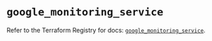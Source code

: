 # `google_monitoring_service`

Refer to the Terraform Registry for docs: [`google_monitoring_service`](https://registry.terraform.io/providers/hashicorp/google/6.49.1/docs/resources/monitoring_service).
